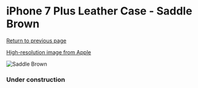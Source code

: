 # iPhone 7 Plus Leather Case - Saddle Brown

[Return to previous page](/iphone_7)

[High-resolution image from Apple](https://store.storeimages.cdn-apple.com/8756/as-images.apple.com/is/MMYF2?wid=4500&hei=4500&fmt=png)

<div style="width: 384px"><img src="/everyphone/MMYF2.png" alt="Saddle Brown"></div>

### Under construction

